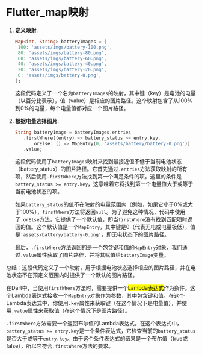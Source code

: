 # Flutter_map映射

1. **定义映射**:
   
   ```dart
   Map<int, String> batteryImages = {
    100: 'assets/imgs/battery-100.png',
    80: 'assets/imgs/battery-80.png',
    60: 'assets/imgs/battery-60.png',
    40: 'assets/imgs/battery-40.png',
    20: 'assets/imgs/battery-20.png',
    0: 'assets/imgs/battery-0.png',
   };
   ```
   
   这段代码定义了一个名为`batteryImages`的映射，其中键（key）是电池的电量（以百分比表示），值（value）是相应的图片路径。这个映射包含了从100%到0%的电量，每个电量值都对应一个图片路径。

2. **根据电量选择图片**:
   
   ```dart
   String batteryImage = batteryImages.entries
      .firstWhere((entry) => battery_status >= entry.key,
          orElse: () => MapEntry(0, 'assets/battery/battery-0.png'))
      .value;
   ```
   
   这段代码使用了`batteryImages`映射来找到最接近但不低于当前电池状态（battery_status）的图片路径。它首先通过`.entries`方法获取映射的所有项，然后使用`.firstWhere`方法找到第一个满足条件的项。这里的条件是`battery_status >= entry.key`，这意味着它将找到第一个电量值大于或等于当前电池状态的项。
   
   如果`battery_status`的值不在映射的电量范围内（例如，如果它小于0%或大于100%），`firstWhere`方法将返回`null`。为了避免这种情况，代码中使用了`.orElse`方法，它提供了一个默认值，即当`firstWhere`没有找到匹配项时返回的值。这个默认值是一个`MapEntry`，其中键是0（代表无电或电量极低），值是`'assets/battery/battery-0.png'`，即无电状态下的图片路径。
   
   最后，`.firstWhere`方法返回的是一个包含键和值的`MapEntry`对象，我们通过`.value`属性获取了图片路径，并将其赋值给`batteryImage`变量。

总结：这段代码定义了一个映射，用于根据电池状态选择相应的图片路径，并在电池状态不在预定义范围内时提供了一个默认的图片路径。



在Dart中，当使用`firstWhere`方法时，需要提供一个<mark>Lambda表达式</mark>作为条件。这个Lambda表达式接收一个`MapEntry`对象作为参数，其中包含键和值。在这个Lambda表达式中，你使用`.key`属性来获取键（在这个情况下是电量值），并使用`.value`属性来获取值（在这个情况下是图片路径）。

`.firstWhere`方法需要一个返回布尔值的Lambda表达式。在这个表达式中，`battery_status >= entry.key`是一个条件表达式，它检查当前的`battery_status`是否大于或等于`entry.key`。由于这个条件表达式的结果是一个布尔值（true或false），所以它符合`.firstWhere`方法的要求。
